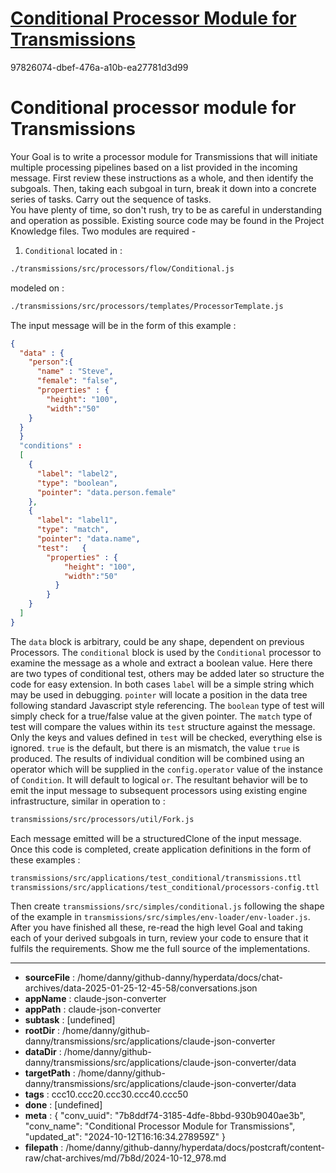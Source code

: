 # [Conditional Processor Module for Transmissions](https://claude.ai/chat/7b8ddf74-3185-4dfe-8bbd-930b9040ae3b)

97826074-dbef-476a-a10b-ea27781d3d99

# Conditional processor module for Transmissions
Your Goal is to write a processor module for Transmissions that will initiate multiple processing pipelines based on a list provided in the incoming message. First review these instructions as a whole, and then identify the subgoals. Then, taking each subgoal in turn, break it down into a concrete series of tasks. Carry out the sequence of tasks.  
You have plenty of time, so don't rush, try to be as careful in understanding and operation as possible.
Existing source code may be found in the Project Knowledge files.
Two modules are required -
1. `Conditional` located in :
```sh
./transmissions/src/processors/flow/Conditional.js
```
modeled on :
```sh
./transmissions/src/processors/templates/ProcessorTemplate.js
```
The input message will be in the form of this example :
```json
{
  "data" : {
    "person":{
      "name" : "Steve",
      "female": "false",  
      "properties" : {
        "height": "100",
        "width":"50"
    }
  }
  }
  "conditions" :
  [
    {
      "label": "label2",
      "type": "boolean",
      "pointer": "data.person.female"
    },
    {
      "label": "label1",
      "type": "match",
      "pointer": "data.name",
      "test":   {    
        "properties" : {
            "height": "100",
            "width":"50"
          }
        }
    }
  ]
}
```
The `data` block is arbitrary, could be any shape, dependent on previous Processors.
The `conditional` block is used by the `Conditional` processor to examine the message as a whole and extract a boolean value.
Here there are two types of conditional test, others may be added later so structure the code for easy extension.
In both cases `label` will be a simple string which may be used in debugging.
`pointer` will locate a position in the data tree following standard Javascript style referencing.
The `boolean` type of test will simply check for a true/false value at the given pointer.
The `match` type of test will compare the values within its `test` structure against the message. Only the keys and values defined in `test` will be checked, everything else is ignored. `true` is the default, but there is an mismatch, the value `true` is produced.
 The results of individual condition will be combined using an operator which will be supplied in the `config.operator` value of the instance of `Condition`. It will default to logical `or`.
The resultant behavior will be to emit the input message to subsequent processors using existing engine infrastructure, similar in operation to :
```sh
transmissions/src/processors/util/Fork.js
```
Each message emitted will be a structuredClone of the input message.  
Once this code is completed, create application definitions in the form of these examples :
```sh
transmissions/src/applications/test_conditional/transmissions.ttl
transmissions/src/applications/test_conditional/processors-config.ttl
```
Then create `transmissions/src/simples/conditional.js` following the shape of the example in `transmissions/src/simples/env-loader/env-loader.js`.
After you have finished all these, re-read the high level Goal and taking each of your derived subgoals in turn, review your code to ensure that it fulfils the requirements.
Show me the full source of the implementations.

---

* **sourceFile** : /home/danny/github-danny/hyperdata/docs/chat-archives/data-2025-01-25-12-45-58/conversations.json
* **appName** : claude-json-converter
* **appPath** : claude-json-converter
* **subtask** : [undefined]
* **rootDir** : /home/danny/github-danny/transmissions/src/applications/claude-json-converter
* **dataDir** : /home/danny/github-danny/transmissions/src/applications/claude-json-converter/data
* **targetPath** : /home/danny/github-danny/transmissions/src/applications/claude-json-converter/data
* **tags** : ccc10.ccc20.ccc30.ccc40.ccc50
* **done** : [undefined]
* **meta** : {
  "conv_uuid": "7b8ddf74-3185-4dfe-8bbd-930b9040ae3b",
  "conv_name": "Conditional Processor Module for Transmissions",
  "updated_at": "2024-10-12T16:16:34.278959Z"
}
* **filepath** : /home/danny/github-danny/hyperdata/docs/postcraft/content-raw/chat-archives/md/7b8d/2024-10-12_978.md